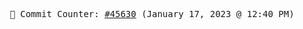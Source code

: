 <p align="center">
    <samp>
        📮 Commit Counter: <a href="https://github.com/Javascript-void0/Javascript-void0/commits/main">#45630</a> (January 17, 2023 @ 12:40 PM)
    </samp>
</p>